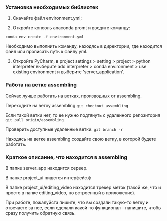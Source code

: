 ### Установка необходимых библиотек

1. Скачайте файл environment.yml;

2. Откройте консоль anaconda promt и введите команду:

```
conda env create -f environment.yml
```

Необходимо выполнить команду, находясь в директории, где находится файл или прописать путь к файлу yml.

3. Откройте PyCharm, в project settings > setting > project > python interpreter выберите add interpreter > conda environment > use existing environment и выберите 'server_application'.


### Работа на ветке assembling

Сейчас лучше работать на ветках, производных от assembling. 

Переходите на ветку assembling ```git checkout assembling```

Если такой ветки нет, то ее нужно подтянуть с удаленного репозитория ```git pull origin/assembling```

Проверить доступные удаленные ветки: ```git branch -r```

Находясь на ветке assembling создайте свою ветку, в которой будете работать.

### Краткое описание, что находится в assembling

В папке server_app находится сервер.

В папке project_ui пишется интерфейс.ф

В папке project_ui/editing_video находится трекер меток (такой же, что и просто в папке editing_video, но встроенный в приложение).

При работе, пожалуйста пишите, что вы создали такую-то ветку и отвечаете за нее, если сделали какой-то функционал - напишите, чтобы сразу получить обратную связь.